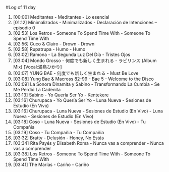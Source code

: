 #Log of 11 day

1. [00:00] Meditantes - Meditantes - Lo esencial
1. [01:12] Minimalizados - Minimalizados - Declaración de Intenciones – episodio 0
1. [02:53] Los Retros - Someone To Spend Time With - Someone To Spend Time With
1. [02:56] Cuco & Clairo - Drown - Drown
1. [02:58] Rupatrupa - Humo - Humo
1. [03:02] Ramona - La Segunda Luz Del Día - Tristes Ojos
1. [03:04] Mondo Grosso - 何度でも新しく生まれる - ラビリンス (Album Mix) [Vocal:満島ひかり]
1. [03:07] YUNG BAE - 何度でも新しく生まれる - Must Be Love
1. [03:08] Yung Bae & Macross 82-99 - Bae 5 - Welcome to the Disco
1. [03:09] La Sonora Dinamita y Sabino - Transformando La Cumbia - Se Me Perdió La Cadenita
1. [03:13] Sabino - Yo Quería Ser Yo - Kentekere
1. [03:16] Churupaca - Yo Quería Ser Yo - Luna Nueva - Sesiones de Estudio (En Vivo)
1. [03:16] Churupaca - Luna Nueva - Sesiones de Estudio (En Vivo) - Luna Nueva - Sesiones de Estudio (En Vivo)
1. [03:18] Coso - Luna Nueva - Sesiones de Estudio (En Vivo) - Tu Compañia
1. [03:19] Coso - Tu Compañia - Tu Compañia
1. [03:32] Bratty - Delusión - Honey, No Estás
1. [03:34] Rita Payés y Elisabeth Roma - Nunca vas a comprender - Nunca vas a comprender
1. [03:38] Los Retros - Someone To Spend Time With - Someone To Spend Time With
1. [03:41] The Marías - Cariño - Cariño

